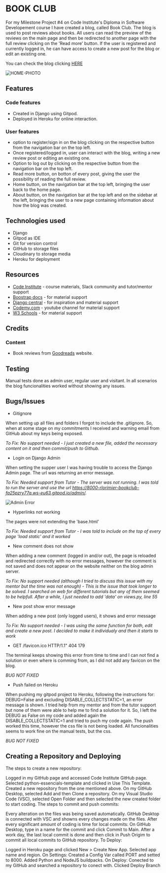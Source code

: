 # BOOK CLUB


For my Milestone Project #4 on Code Institute's Diploma in Software Developement course I have created a blog, called Book Club. The blog is used to post reviews about books. All users can read the preview of the reviews on the main page and then be redirected to another page with the full review clicking on the 'Read more' button. If the user is registered and currently logged in, he can have access to create a new post for the blog or edit an existing one.  

You can check the blog clicking [HERE](https://django-book-club.herokuapp.com/)

![HOME-PHOTO](static/images/home-book.png)



## Features

### Code features

* Created in Django using Gitpod.
* Deployed in Heroku for online interaction.


### User features

* option to register/sign in on the blog clicking on the respective button from the navigation bar on the top left.
* Once registered/logged in, user can interact with the blog, writing a new review post or editing an existing one.
* Option to log out by clicking on the respective button from the navigation bar on the top left.
* Read more button, on botton of every post, giving the user the possibility of reading the full review.
* Home button, on the navigation bar at the top left, bringing the user back to the home page.
* About button, on the navigation bar at the top left and on the sidebar at the left, bringing the user to a new page containing information about how the blog was created.



## Technologies used
* Django
* Gitpod as IDE
* Git for version control
* GitHub to storage files
* Cloudinary to storage media
* Heroku for deployment



## Resources
* [Code Institute](https://codeinstitute.net/ie/) - course materials, Slack community and tutor/mentor support
* [Boostrap docs](https://getbootstrap.com/docs/5.2/getting-started/introduction/) - for material support
* [Django central](https://djangocentral.com/) - for inspiration and material support
* [Codemy.com](https://www.youtube.com/c/Codemycom) - youtube channel for material support
* [W3 Schools](https://www.w3schools.com/django/) - for material support



## Credits

### Content
* Book reviews from [Goodreads](https://www.goodreads.com/) website.



## Testing
Manual tests done as admin user, regular user and visitant.
In all scenarios the blog funcionalities worked without showing any issues.



## Bugs/Issues

* Gitignore

When setting up all files and folders I forgot to include the .gitignore. So, when at some stage on my commitments I received and warning email from GitHub about my keys being exposed.

_To Fix: No support needed - I just created a new file, added the necessary content on it and then commit/push to Github._


* Login on Django Admin

When setting the supper user I was having trouble to access the Django Admin page. The url was returning an error message.

_To Fix: Needed support from Tutor - The server was not running. I was told to run the server and use the url *https://8000-rlorimier-bookclub-fa25pzry77q.ws-eu63.gitpod.io/admin/*._

![Admin Error](static/images/admin-error.png)


* Hyperlinks not working

The pages were not extending the 'base.html'

_To Fix: Needed support from Tutor - I was told to include on the top of every page 'load static' and it worked_


* New comment does not show

When adding a new comment (logged in and/or out), the page is reloaded and redirected correctly with no error messages, however the comment is not saved and does not appear on the website neither on the blog admin server.

_To Fix: No support needed (although I tried to discuss this issue with my mentor but the time was not enough) - This is the issue that took longer to be solved. I searched on web for different tutorials but any of them seemed to be helpfull. After a while, I just needed to add 'data' on views.py, line 55_


* New post show error message

When adding a new post (only logged users), it shows and error message

_To Fix: No support needed - I was using the same function for both, edit and create a new post. I decided to make it individualy and then it starts to work_


* GET /favicon.ico HTTP/1.1" 404 179

The terminal keeps showing this error from time to time and I can not find a solution or even where is comming from, as I did not add any favicon on the blog.

_BUG NOT FIXED_


* Push failed on Heroku

When pushing my gitpod project to Heroku, following the instructions for: DEBUG=False and excluding DISABLE_COLLECTSTATIC=1, an error message is shown.
I tried help from my mentor and from the tutor support but none of them were able to help me to find a solution for it. So, I left the DEBUG as False on my code and added again the DISABLE_COLLECTSTATIC=1 and tried to puch my code again. The push worked this time, however the css file is not being loaded. All funcionalities seems to work fine on the manual tests, but the css.

_BUG NOT FIXED_



## Creating a Repository and Deploying
The steps to create a new repository:

Logged in my GitHub page and accessed Code Institute GitHub page.
Selected python-essencials-template and clicked in Use This Template.
Created a new repository from the one mentioned above.
On my GitHub Desktop, selected Add and then Clone a repository.
On my Visual Studio Code (VSC), selected Open Folder and then selected the new created folder to start coding.
The steps to commit and push commits:

Every alteration on the files was being saved automatically.
GitHub Desktop is connected with VSC and showns every changes made on the files.
After every significant amount of coding is time for local commits:
On GitHub Desktop, type in a name for the commit and click Commit to Main.
After a work day, the last local commit is done and then click in Push Origim to commit all local commits to GitHub repository.
To Deploy:

Logged in Heroku page and clicked New > Create New App.
Selected app name and region.
On Settings:
Created a Config Var called PORT and setted to 8000.
Added Python and NodeJS buildpacks.
On Deploy:
Conected to my GitHub and searched a repository to conect with.
Clicked Deploy Branch
